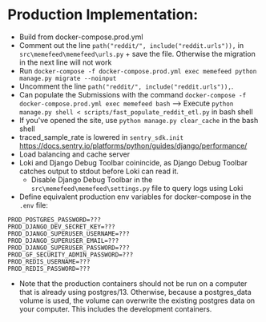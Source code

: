 # Production Implementation:

- Build from docker-compose.prod.yml
- Comment out the line `path("reddit/", include("reddit.urls")),` in `src\memefeed\memefeed\urls.py` + save the file. Otherwise the migration in the next line will not work
- Run `docker-compose -f docker-compose.prod.yml exec memefeed python manage.py migrate --noinput`
- Uncomment the line `path("reddit/", include("reddit.urls")),`. 
- Can populate the Submissions with the command `docker-compose -f docker-compose.prod.yml exec memefeed bash` --> Execute `python manage.py shell < scripts/fast_populate_reddit_etl.py` in bash shell
- If you've opened the site, use `python manage.py clear_cache` in the bash shell
- traced_sample_rate is lowered in `sentry_sdk.init` https://docs.sentry.io/platforms/python/guides/django/performance/
- Load balancing and cache server
- Loki and Django Debug Toolbar coinincide, as Django Debug Toolbar catches output to stdout before Loki can read it.
    - Disable Django Debug Toolbar in the `src\memefeed\memefeed\settings.py` file to query logs using Loki
- Define equivalent production env variables for docker-compose in the `.env` file:
```
PROD_POSTGRES_PASSWORD=???
PROD_DJANGO_DEV_SECRET_KEY=???
PROD_DJANGO_SUPERUSER_USERNAME=???
PROD_DJANGO_SUPERUSER_EMAIL=???
PROD_DJANGO_SUPERUSER_PASSWORD=???
PROD_GF_SECURITY_ADMIN_PASSWORD=???
PROD_REDIS_USERNAME=???
PROD_REDIS_PASSWORD=???
```
- Note that the production containers should not be run on a computer that is already using postgres/13. Otherwise, because a postgres_data volume is used, the volume can overwrite the existing postgres data on your computer. This includes the development containers.
